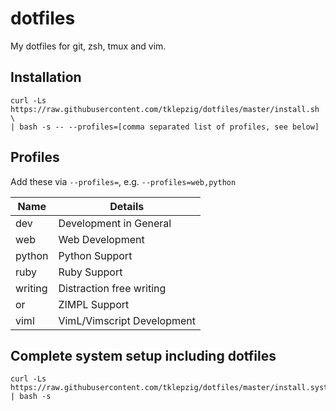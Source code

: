 # dotfiles

My dotfiles for git, zsh, tmux and vim.

## Installation

    curl -Ls https://raw.githubusercontent.com/tklepzig/dotfiles/master/install.sh \
    | bash -s -- --profiles=[comma separated list of profiles, see below]

## Profiles

Add these via `--profiles=`, e.g. `--profiles=web,python`

| Name    | Details                    |
| ------- | -------------------------- |
| dev     | Development in General     |
| web     | Web Development            |
| python  | Python Support             |
| ruby    | Ruby Support               |
| writing | Distraction free writing   |
| or      | ZIMPL Support              |
| viml    | VimL/Vimscript Development |

## Complete system setup including dotfiles

    curl -Ls https://raw.githubusercontent.com/tklepzig/dotfiles/master/install.system.sh | bash -s
